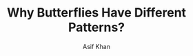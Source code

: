 ---
title: "Why Butterflies Have Different Patterns?"
des: "Butterfly wings are always fascinating. Every wondered why there are so many diverse kinds of patterns seen on them?"
askedBy: "Siri E. D. from Pramati Hillview Academy, Mysuru"
postDate: "2023-07-21"
featureImg: "/assets/images/iaw_characters.jpeg"
author: "Asif Khan"
tags: ["listener-question", "pramati-hillview-academy"]
---